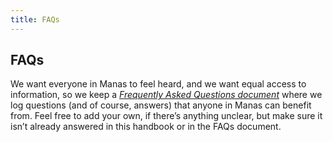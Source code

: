 ```yaml
---
title: FAQs
---
```

## FAQs

We want everyone in Manas to feel heard, and we want equal access to information, so we keep a *[Frequently Asked Questions document](http://man.as/faq)* where we log questions (and of course, answers) that anyone in Manas can benefit from. Feel free to add your own, if there’s anything unclear, but make sure it isn’t already answered in this handbook or in the FAQs document.
